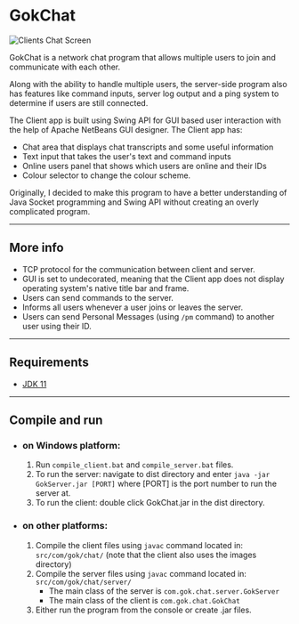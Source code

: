 # GokChat

![Clients Chat Screen](https://i.imgur.com/fSh1XoZ.png)

GokChat is a network chat program that allows multiple users to join and communicate with each other.

Along with the ability to handle multiple users, the server-side program also has features like command inputs, server log output and a ping system to determine if users are still connected.

The Client app is built using Swing API for GUI based user interaction with the help of Apache NetBeans GUI designer. 
The Client app has:
* Chat area that displays chat transcripts and some useful information
* Text input that takes the user's text and command inputs
* Online users panel that shows which users are online and their IDs
* Colour selector to change the colour scheme.

Originally, I decided to make this program to have a better understanding of Java Socket programming and Swing API without creating an overly complicated program.

___

## More info

* TCP protocol for the communication between client and server.
* GUI is set to undecorated, meaning that the Client app does not display operating system's native title bar and frame.
* Users can send commands to the server.
* Informs all users whenever a user joins or leaves the server.
* Users can send Personal Messages (using `/pm` command) to another user using their ID.

___

## Requirements

* [JDK 11](https://www.oracle.com/in/java/technologies/javase-jdk11-downloads.html)

___

## Compile and run

* ### on Windows platform:
    1. Run `compile_client.bat` and `compile_server.bat` files.
    2. To run the server: navigate to dist directory and enter `java -jar GokServer.jar [PORT]` where [PORT] is the port number to run the server at.
    3. To run the client: double click GokChat.jar in the dist directory.
* ### on other platforms:
    1. Compile the client files using `javac` command located in: `src/com/gok/chat/` (note that the client also uses the images directory)
    2. Compile the server files using `javac` command located in: `src/com/gok/chat/server/`
        * The main class of the server is `com.gok.chat.server.GokServer`
        * The main class of the client is `com.gok.chat.GokChat`
    3. Either run the program from the console or create .jar files.

